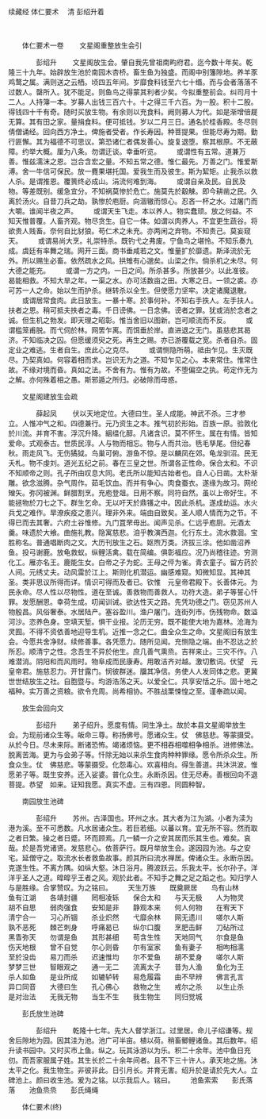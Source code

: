 续藏经   体仁要术
　清 彭绍升着

　　 

　　体仁要术一卷
　　文星阁重整放生会引

　　　　彭绍升
　　文星阁放生会。肇自我先曾祖南畇府君。迄今数十年矣。乾隆三十九年。始辟放生池於南园木杏桥。畜生鱼为独盛。而阁中别籓隙地。养羊豕鸡鹜之属。满则送之云栖。顷四五年间。岁靡食料钱至六七十缗。而与会者落落不过数人。罄所入。犹不能足。则鱼鸟之得蒙其利者少矣。今拟重整前会。纠司月十二人。人持簿一本。岁募人出钱三百六十。十之得三千六百。为一股。积十二股。得钱四十千有奇。随时买放生物。有余则以充食料。阙则募人为代。如是渐增倍屣无算。其有田之家。量捐食料。便可抵钱。岁以二月三日。通名於桂香殿。冬尽则倩僧诵经。回向西方净土。俾施者受者。作长寿因。种菩提果。但能尽寿为期。勤行匪懈。其为福德不可思议。第恐诸仁者偶发善心。旋复退堕。察其根原。不无蔽障。约举大概。厘为八条。勿谓迂谈。幸垂听览。
　　或谓性有五常。道兼万善。惟兹濡沫之恩。岂合含宏之量。不知五常之德。惟仁最先。万善之门。惟爱斯溥。舍一牛信可保民。放一麑果堪托国。爱我生而及彼生。斯为絜矩。止我杀以救人杀。是谓推恩。覆篑终必成山。涓流何难到海。
　　或谓自亲及民。自民及物。等差既别。缓急宜分。不知祸莫惨於危亡。施莫先於觳觫。即今耕凿之民。久离於汤火。自昔刀兵之劫。孰惨於庖厨。向涸辙而惊心。忍吝一杯之水。过屠门而大嚼。谁闻半夜之声。
　　或谓天生飞走。本以养人。物实蠢顽。放之何益。不知天惟普覆。人畜齐观。物尽贪生。自它一体。如谓以肉养人。不宜更生蔬谷。将欲贵人贱畜。奈何自比豺狼。苟仁术之未充。亦两闲之弃物。不知责己。莫妄窥天。
　　或谓易尚大烹。礼崇特杀。既钓弋之弗废。宁鱼鸟之堪怜。不知乐奏九成。虞廷有率舞之瑞。网开三面。商书垂咸若之文。惟量扩於靡遗。斯泽流於无外。所以赐生必畜。依然疏水之风。拱雉有心邈矣。山梁之作。倘杀机之未尽。何大德之能充。
　　或谓一方之内。一日之间。所杀甚多。所放甚少。以此准彼。曷能相救。不知大旱之年。一渠之水。亦可活数亩之田。大寒之日。一领之裘。亦可苏一人之命。始以生而护杀。继转杀以全生。但使愿力坚牢。决定诸魔退散。
　　或谓居常食肉。此日放生。一暴十寒。於事何补。不知右手抶人。左手扶人。扶者之恩。稍可抵夫抶者之毒。千日谤佛。一日念佛。谤者之罪。犹或消於念者之诚。但生机之勃发。即天理之昭彰。惟当舍旧以图新。岂可顺流而不反。
　　或谓槛笼甫脱。而弋伺於林。网罟乍离。而饵垂於岸。直进退之无门。虽慈悲其曷济。不知临决之囚。但愿缓须臾之死。再生之赐。亦已游覆载之宽。杀者自杀。固定业之难逃。生者自生。庶此心之克尽。
　　或谓恻隐所萌。祗由乍见。生灭既尽。乃契真如。何容着相而求。岂识无为之道。不知乍见之心。本来常住。惟常住故。不缘对境而昏。真如之法。不舍有为。惟有为故。不堕偏空之执。苟定作无为之解。亦何殊着相之愚。斯邪遁之所归。必破除而毋惑。

　　文星阁建放生会疏

　　　　薛起凤
　　伏以天地定位。大德曰生。圣人成能。神武不杀。三才参立。人惟冲气之和。四德兼行。元乃资生之本。推气初於形始。百族一原。验敦化於川流。并育不害。浮沉升降。絪缊化醇。凡诸含识。莫不怀生。属在有情。皆知爱命。式观泰古。世质民淳。人与物而相忘。物与人而共治。毨毛孳尾。但纪春秋。雨走风飞。无伤獝狘。鸟巢可俯。游鱼不惊。是以麟凤在郊。龟龙驯沼。民无夭札。物不虔刘。道光五纪之前。春在三皇之世。所谓各正性命。保合太和。不识不知顺帝之则。孔子所由叹息大同。老氏所以能知古始者也。自人心日凿。太朴渐雕。欲念滋腾。杂气周作。茹毛饮血。而并有争心。肉食蚕衣。遂缘为故习。网纶矰矢。弥冈被渊。鲜腊割烹。充庖登爼。日用不察。同符自然。虽以上帝好生。不能拯物於刀七之下。群生乞命。无以吁天於鼎镬之中。因此杀机。遂成劫运。水火兵戈之难作。旱潦疾疫之患兴。理非外来。端由自致矣。圣人顺人情而为之节。不得已而去其奢。六府土谷惟修。九门罝罘毋出。闻声见杀。仁远乎庖厨。元酒太羹。味遗於大飨。曲施礼教。隐寓慈悲。洎乎教演西迦。化行东土。流水救涸。宝胜称名。普通唱断肉之文。大历刊放生之石。妪煦万类。济拔三涂。他如凿沼养鱼。投弓谢鹿。放龟救蚁。纵鲤活禽。载在简编。俱彰福应。况乃尚稽往迹。穷测化工。雁亦名王。鹿能生女。白帝之子为蛇。王母之伻为雀。青衣童子。留方药於人间。元绣丈夫。动风雷於江上。斯则化机潜运。幽感难窥。知微知显。其神其圣。类非思议所得而详。情识可得而及者已。钦惟　元皇帝君殿下。长善体元。为民永命。尽人性以尽物性。道在至诚。善救物而善救人。功符大造。弟子等誓心忏罪。发愿酬恩。幸荷生成。叨闻训诫。欲达性天之路。先凭功德之门。窃见苏州人物殷昌。风俗奢泰。水居陆产。塞谷盈川。渔户屠门。连街列市。伤残物命。数溢河沙。恣养色身。空填天堑。惧干业报。沦历无穷。既不能使大地为嘉林。沧海为灵囿。不得不资依善地迎导生机。近推一念之仁。曲全众生之命。文星阁旧有放生会。今愿共舍净财。续修善事。各凭愿力。随所见闻。充恻隐之端。由不忍达之於所忍。顺清宁之性。念吾生不异於他生。庶几善气熏烝。吉祥来止。三灾不作。八难潜消。阴阳和而风雨时。物阜成而民康寿。用敢洁齐对越。激切敷词。伏望　元皇帝君。施慈忍力。开甘露门。悯彼群迷。牖其净信。务使人人发同体之悲。更冀世世结放生之社。自胞暨与。均游浩荡之天。以爱全仁。共享安恬之乐。固十地之福种。实万善之资粮。欲令充周。尚希相协。不胜战栗悚惶之至。谨奉疏以闻。

　　放生会回向文

　　　　彭绍升
　　弟子绍升。愿度有情。同生净土。故於本县文星阁举放生会。为现前诸众生等。皈命三尊。称扬佛号。愿诸众生。仗　佛慈悲。等蒙摄受。从於今日。尽未来际。断诸恐怖。竭诸烦恼。更不相吞相噬相争相杀。进修佛法。脱离苦海。更为与会弟子等。忏除无始以来杀生食肉种种罪缘。愿令所杀众生。所食众生。仗　佛慈悲。等蒙摄受。化怨毒心。欢喜相向。得生善道。共沐洪波。惟愿弟子等。既生安养。还入娑婆。普化众生。永断杀因。住无尽寿。善根回向不退菩提。恭望　如来。证知我愿。真实不虚。三有四恩。同圆种智。

　　南园放生池碑

　　　　彭绍升
　　苏州。古泽国也。环州之水。其大者为江为湖。小者为渎为港为溪。至不可悉数。凡水居诸众生。若巨若细。以蕃以育。宜无所不容。然而取之者日繁。操之者日蹙。环而顾焉。几一鳞一介之安其居而乐其生也。难矣。哀哉。於是吾党诸贤。发慈悲心。依菩萨行。既月举放生会。遂因园为池。与之安宅。延僧守之。取流水长者救鱼故事。颜其所曰流水禅居。俾诸众生。永断杀因。克遂生性。不离方隅。如纵大壑。沐日浴月。腾波跃云。乐我太平。长尔孙子。洋洋乎圣人之道。皡皡乎王者之风。观於此者。不知手之舞之足之蹈之也。知归学人与是胜缘。合掌赞叹。为之铭曰。
　　天生万族　　既奠厥居　　鸟有山林　　鱼有江湖　　各靖封疆　　罔相凌轹　　保合太和　　与天无极　　人为物灵　　胡不自思　　弱肉强食　　安知是非　　静观本来　　何人何物　　在宥天下　　清宁合一　　习心所锢　　杀业炽然　　弋靡余林　　网无遗川　　嗟尔人斯　　孰不恶死　　棘芒刺身　　呼痛曷已　　纵尔口腹　　烹肥击鲜　　刀砧所过　　黑眚弥天　　勿谓是鱼　　其形甚细　　苟含生性　　天地同气　　尔食是鱼　　伤天地根　　曾不自觉　　尔心则昏　　尔有室家　　鱼有妻子　　相呴相濡　　至於没齿　　易刀而杀　　迟速惟均　　尔不爱鱼　　胡不爱身　　嗟尔人斯　　梦梦三世　　智眼观之　　通一无二　　流离太子　　昔为人渔　　鱼化为王　　杀人如鱼　　是业所成　　如辘轳转　　易危履霜　　由不早辨　　佛言孔言　　异口同音　　大德曰生　　孔心佛心　　救物之生　　戒尔之杀　　以生止杀　　是对治法　　无我无物　　当生不生　　我生物生　　同归觉城

　　彭氏放生池碑

　　　　彭绍升
　　乾隆十七年。先大人督学浙江。过里居。命儿子绍谦等。规舍后隙地为园。因其洼为池。池广可半亩。植以荷。稍畜鲫鲤诸鱼。其后数年。绍升读书园中。又时买市上鱼。纵之。玩其泳游以为乐。积二十余年。池中鱼日充仞。而吾家服属子姓。其生长於二十余年间者。且不下三十许人。承天地之施。沐太平之化。我生物生。非彼非此。日引月长。并育无害。绍升於是请於先大人。立碑池上。颜曰收生池。爰为之铭。以示我后人。铭曰。
　　池鱼索索　　彭氏落落　　池鱼烝烝　　彭氏绳绳

　　体仁要术(终)

